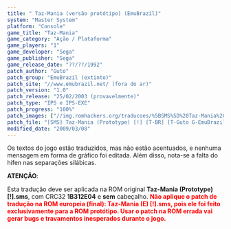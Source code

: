 ```yaml
---
title: " Taz-Mania (versão protótipo) (EmuBrazil)"
system: "Master System"
platform: "Console"
game_title: "Taz-Mania"
game_category: "Ação / Plataforma"
game_players: "1"
game_developer: "Sega"
game_publisher: "Sega"
game_release_date: "??/??/1992"
patch_author: "Guto"
patch_group: "EmuBrazil (extinto)"
patch_site: "//www.emubrazil.net/ (fora do ar)"
patch_version: "1.0"
patch_release: "25/02/2003 (provavelmente)"
patch_type: "IPS e IPS-EXE"
patch_progress: "100%"
patch_images: ["//img.romhackers.org/traducoes/%5BSMS%5D%20Taz-Mania%20-%20EmuBrazil%20-%201.png","//img.romhackers.org/traducoes/%5BSMS%5D%20Taz-Mania%20-%20EmuBrazil%20-%202.png","//img.romhackers.org/traducoes/%5BSMS%5D%20Taz-Mania%20-%20EmuBrazil%20-%203.png"]
patch_file: "[SMS] Taz-Mania (Prototype) [!] [T-BR] [T-Guto G-EmuBrazil] [V-1.0 P-100% A-2003].zip"
modified_date: "2009/03/08"
---
```

Os textos do jogo estão traduzidos, mas não estão acentuados, e nenhuma mensagem em forma de gráfico foi editada. Além disso, nota-se a falta do hífen nas separações silábicas.

<b>ATENÇÃO</b>:

Esta tradução deve ser aplicada na ROM original <b>Taz-Mania (Prototype) [!].sms</b>, com CRC32 <b>1B312E04</b> e <b>sem</b> cabeçalho. <span style="color:red"><b>Não aplique o patch de tradução na ROM europeia (final): Taz-Mania (E) [!].sms, pois ele foi feito exclusivamente para a ROM protótipo. Usar o patch na ROM errada vai gerar bugs e travamentos inesperados durante o jogo.</b></span>
